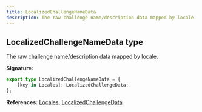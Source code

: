 ```yaml
---
title: LocalizedChallengeNameData
description: The raw challenge name/description data mapped by locale.
---
```


## LocalizedChallengeNameData type

The raw challenge name/description data mapped by locale.

**Signature:**

```ts
export type LocalizedChallengeNameData = {
    [key in Locales]: LocalizedChallengeData;
};
```

**References:** [Locales](/api/types/locales), [LocalizedChallengeData](/api/interfaces/localizedchallengedata)

